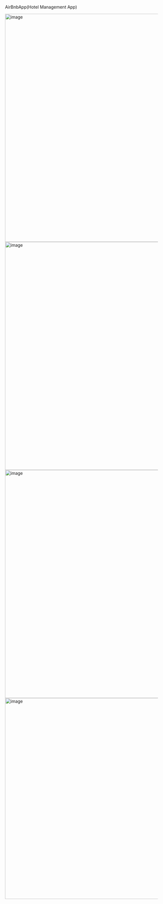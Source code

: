 AirBnbApp(Hotel Management App)

<img width="1084" height="750" alt="image" src="https://github.com/user-attachments/assets/edae0e54-3548-4dae-a8aa-2616c3d97231" />

<img width="1313" height="750" alt="image" src="https://github.com/user-attachments/assets/a11e20ec-de84-4f8c-aaa8-7fec125dc104" />

<img width="836" height="750" alt="image" src="https://github.com/user-attachments/assets/ea28523b-fa68-4e32-91b8-78bdb486094c" />

<img width="944" height="661" alt="image" src="https://github.com/user-attachments/assets/42193365-1605-4ba5-a81a-f2a272a6baa5" />
